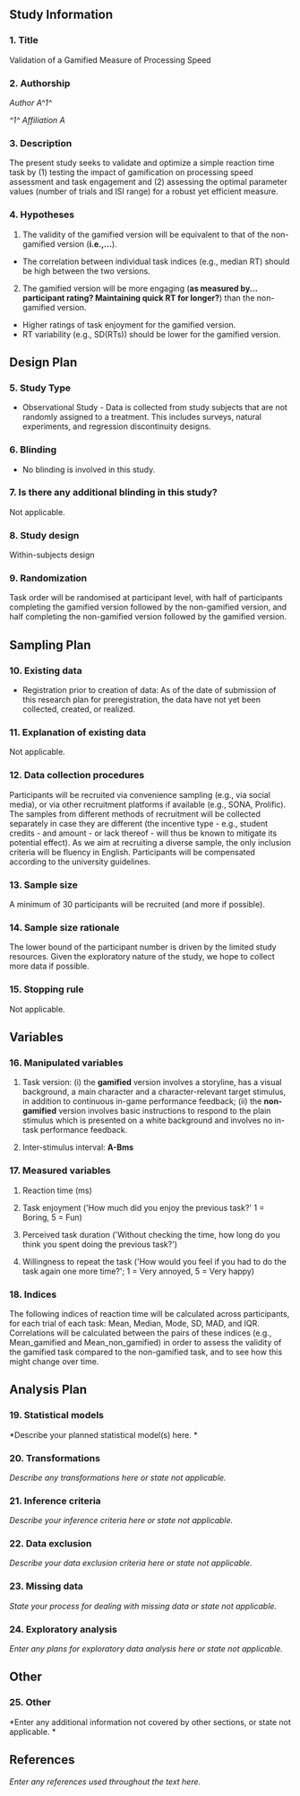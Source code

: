 ## Study Information

### 1.	Title 

Validation of a Gamified Measure of Processing Speed

### 2.	Authorship

<!--
List authors and affiliations as applicable. Placing a number or letter in upward arrows, (e.g. ^2^) creates a superscript
--> 

*Author A^1^* 

*^1^ Affiliation A*

### 3. Description

<!--
Please give a brief description of your study, including some background, the purpose of the of the study, or broad research questions. 

Example: Though there is strong evidence to suggest that sugar affects taste preferences, the effect has never been demonstrated in brownies. Therefore, we will measure taste preference for four different levels of sugar concentration in a standard brownie recipe to determine if the effect exists in this pastry. 

More info: The description should be no longer than the length of an abstract. It can give some context for the proposed study, but great detail is not needed here for your preregistration. 
-->


The present study seeks to validate and optimize a simple reaction time task by (1) testing the impact of gamification on processing speed assessment and task engagement and (2) assessing the optimal parameter values (number of trials and ISI range) for a robust yet efficient measure.

### 4.	Hypotheses

<!-- 
List specific, concise, and testable hypotheses. Please state if the hypotheses are directional or non-directional. If directional, state the direction. A predicted effect is also appropriate here. If a specific interaction or moderation is important to your research, you can list that as a separate hypothesis. 
-->

1. The validity of the gamified version will be equivalent to that of the non-gamified version (**i.e.,...**).
  - The correlation between individual task indices (e.g., median RT) should be high between the two versions.
2. The gamified version will be more engaging (**as measured by... participant rating? Maintaining quick RT for longer?**) than the non-gamified version.
  - Higher ratings of task enjoyment for the gamified version.
  - RT variability (e.g., SD(RTs)) should be lower for the gamified version.
 
## Design Plan

### 5.	Study Type 

- Observational Study - Data is collected from study subjects that are not randomly assigned to a treatment. This includes surveys, natural experiments, and regression discontinuity designs.

### 6.	Blinding

- No blinding is involved in this study.

### 7.	Is there any additional blinding in this study?

Not applicable. 

### 8.	Study design

<!-- 
Describe your study design. Examples include two-group, factorial, randomized block, and repeated measures. Is it a between (unpaired), within-subject (paired), or mixed design? Describe any counterbalancing required. Typical study designs for observation studies include cohort, cross sectional, and case-control studies.

Example: We have a between subjects design with 1 factor (sugar by mass) with 4 levels. 

More info: This question has a variety of possible answers. The key is for a researcher to be as detailed as is necessary given the specifics of their design. Be careful to determine if every parameter has been specified in the description of the study design. There may be some overlap between this question and the following questions. That is OK, as long as sufficient detail is given in one of the areas to provide all of the requested information. For example, if the study design describes a complete factorial, 2 X 3 design and the treatments and levels are specified previously, you do not have to repeat that information. 
-->

Within-subjects design


### 9.	Randomization

<!-- 
If you are doing a randomized study, how will you randomize, and at what level?

Example: We will use block randomization, where each participant will be randomly assigned to one of the four equally sized, predetermined blocks. The random number list used to create these four blocks will be created using the web applications available at http://random.org. 

More info: Typical randomization techniques include: simple, block, stratified, and adaptive covariate randomization. If randomization is required for the study, the method should be specified here, not simply the source of random numbers.
-->

Task order will be randomised at participant level, with half of participants completing the gamified version followed by the non-gamified version, and half completing the non-gamified version followed by the gamified version.

## Sampling Plan 

### 10. Existing data

- Registration prior to creation of data: As of the date of submission of this research plan for preregistration, the data have not yet been collected, created, or realized. 

### 11.	Explanation of existing data

Not applicable.

### 12.	Data collection procedures

<!-- 
Please describe the process by which you will collect your data. This should include: 
- the population from which you obtain subjects, 
- recruitment efforts, 
- payment for participation, 
- how subjects will be selected for eligibility from the initial pool (e.g. inclusion and exclusion rules),
- and your study timeline. 

Example: Participants will be recruited through advertisements at local pastry shops. Participants will be paid $10 for agreeing to participate (raised to $30 if our sample size is not reached within 15 days of beginning recruitment). Participants must be at least 18 years old and be able to eat the ingredients of the pastries.

More information: The answer to this question requires a specific set of instructions so that another person could repeat the data collection procedures and recreate the study population. Alternatively, if the study population would be unable to be reproduced because it relies on a specific set of circumstances unlikely to be recreated (e.g., a community of people from a specific time and location), the criteria and methods for creating the group and the rationale for this unique set of subjects should be clear. 
--> 

Participants will be recruited via convenience sampling (e.g., via social media), or via other recruitment platforms if available (e.g., SONA, Prolific). The samples from different methods of recruitment will be collected separately in case they are different (the incentive type - e.g., student credits - and amount - or lack thereof - will thus be known to mitigate its potential effect). As we aim at recruiting a diverse sample, the only inclusion criteria will be fluency in English. Participants will be compensated according to the university guidelines. 


### 13.	Sample size

<!-- 
Describe the sample size of your study. 
- How many units will be analyzed in the study? 
- This could be the number of people, birds, classrooms, plots, interactions, or countries included. 
- If the units are not individuals, then describe the size requirements for each unit. 
- If you are using a clustered or multilevel design, how many units are you collecting at each level of the analysis?

Example: Our target sample size is 280 participants. We will attempt to recruit up to 320, assuming that not all will complete the total task. 

More information: For some studies, this will simply be the number of samples or the number of clusters. For others, this could be an expected range, minimum, or maximum number. 
-->

A minimum of 30 participants will be recruited (and more if possible).


### 14. Sample size rationale 

<!-- 
This could include a power analysis or an arbitrary constraint such as time, money, or personnel.

Example: We used the software program G*Power to conduct a power analysis. Our goal was to obtain .95 power to detect a medium effect size of .25 at the standard .05 alpha error probability. 

More information: This gives you an opportunity to specifically state how the sample size will be determined. A wide range of possible answers is acceptable; remember that transparency is more important than principled justifications. If you state any reason for a sample size upfront, it is better than stating no reason and leaving the reader to “fill in the blanks.” Acceptable rationales include: a power analysis, an arbitrary number of subjects, or a number based on time or monetary constraints. 
-->

The lower bound of the participant number is driven by the limited study resources. Given the exploratory nature of the study, we hope to collect more data if possible. 


### 15. Stopping rule 

<!-- 
If your data collection procedures do not give you full control over your exact sample size, specify how you will decide when to terminate your data collection. 

Example: We will post participant sign-up slots by week on the preceding Friday night, with 20 spots posted per week. We will post 20 new slots each week if, on that Friday night, we are below 320 participants. 

More information: You may specify a stopping rule based on p-values only in the specific case of sequential analyses with pre-specified checkpoints, alphas levels, and stopping rules. Unacceptable rationales include stopping based on p-values if checkpoints and stopping rules are not specified. If you have control over your sample size, then including a stopping rule is not necessary, though it must be clear in this question or a previous question how an exact sample size is attained. 
-->

Not applicable.

## Variables 

### 16. Manipulated variables

<!-- 
Describe all variables you plan to manipulate and the levels or treatment arms of each variable. This is not applicable to any observational study. 

Example: We manipulated the percentage of sugar by mass added to brownies. The four levels of this categorical variable are: 15%, 20%, 25%, or 40% cane sugar by mass. 

More information: For any experimental manipulation, you should give a precise definition of each manipulated variable. This must include a precise description of the levels at which each variable will be set, or a specific definition for each categorical treatment. For example, “loud or quiet,” should instead give either a precise decibel level or a means of recreating each level. 'Presence/absence' or 'positive/negative' is an acceptable description if the variable is precisely described.
-->

1. Task version: (i) the **gamified** version involves a storyline, has a visual background, a main character and a character-relevant target stimulus, in addition to continuous in-game performance feedback; (ii) the **non-gamified** version involves basic instructions to respond to the plain stimulus which is presented on a white background and involves no in-task performance feedback.

2. Inter-stimulus interval: **A-Bms**

### 17. Measured variables 

<!-- 
Describe each variable that you will measure. This will include outcome measures, as well as any predictors or covariates that you will measure. You do not need to include any variables that you plan on collecting if they are not going to be included in the confirmatory analyses of this study.

Example: The single outcome variable will be the perceived tastiness of the single brownie each participant will eat. We will measure this by asking participants ‘How much did you enjoy eating the brownie’ (on a scale of 1-7, 1 being ‘not at all’, 7 being ‘a great deal’) and ‘How good did the brownie taste’ (on a scale of 1-7, 1 being ‘very bad’, 7 being ‘very good’). 

More information: Observational studies and meta-analyses will include only measured variables. As with the previous questions, the answers here must be precise. For example, 'intelligence,' 'accuracy,' 'aggression,' and 'color' are too vague. Acceptable alternatives could be 'IQ as measured by Wechsler Adult Intelligence Scale' 'percent correct,' 'number of threat displays,' and 'percent reflectance at 400 nm.'
-->

1. Reaction time (ms)

2. Task enjoyment ('How much did you enjoy the previous task?' 1 = Boring, 5 = Fun)

3. Perceived task duration ('Without checking the time, how long do you think you spent doing the previous task?')

4. Willingness to repeat the task ('How would you feel if you had to do the task again one more time?'; 1 = Very annoyed, 5 = Very happy)

### 18. Indices 

<!-- 
If any measurements are  going to be combined into an index (or even a mean), what measures will you use and how will they be combined? 

Include either a formula or a precise description of your method. If your are using a more complicated statistical method to combine measures (e.g. a factor analysis), you can note that here but describe the exact method in the analysis plan section.

Example: We will take the mean of the two questions above to create a single measure of ‘brownie enjoyment.’ 

More information: If you are using multiple pieces of data to construct a single variable, how will this occur? Both the data that are included and the formula or weights for each measure must be specified. Standard summary statistics, such as “means” do not require a formula, though more complicated indices require either the exact formula or, if it is an established index in the field, the index must be unambiguously defined. For example, “biodiversity index” is too broad, whereas “Shannon’s biodiversity index” is appropriate. 
-->

The following indices of reaction time will be calculated across participants, for each trial of each task: Mean, Median, Mode, SD, MAD, and IQR. Correlations will be calculated between the pairs of these indices (e.g., Mean_gamified and Mean_non_gamified) in order to assess the validity of the gamified task compared to the non-gamified task, and to see how this might change over time.

## Analysis Plan

<!-- 
You may describe one or more confirmatory analysis in this preregistration. Please remember that all analyses specified below must be reported in the final article, and any additional analyses must be noted as exploratory or hypothesis generating.

A confirmatory analysis plan must state up front which variables are predictors (independent) and which are the outcomes (dependent), otherwise it is an exploratory analysis. You are allowed to describe any exploratory work here, but a clear confirmatory analysis is required. 
-->

### 19. Statistical models

<!-- 
What statistical model will you use to test each hypothesis? Please include the type of model (e.g. ANOVA, multiple regression, SEM, etc) and the specification of the model (this includes each variable that will be included as predictors, outcomes, or covariates). Please specify any interactions, subgroup analyses, pairwise or complex contrasts, or follow-up tests from omnibus tests. If you plan on using any positive controls, negative controls, or manipulation checks you may mention that here. Remember that any test not included here must be noted as an exploratory test in your final article. 

Example:  We will use a one-way between subjects ANOVA to analyze our results. The manipulated, categorical independent variable is 'sugar' whereas the dependent variable is our taste index. 

More information: This is perhaps the most important and most complicated question within the preregistration. As with all of the other questions, the key is to provide a specific recipe for analyzing the collected data. Ask yourself: is enough detail provided to run the same analysis again with the information provided by the user? Be aware for instances where the statistical models appear specific, but actually leave openings for the precise test. See the following examples: 

If someone specifies a 2x3 ANOVA with both factors within subjects, there is still flexibility with the various types of ANOVAs that could be run. Either a repeated measures ANOVA (RMANOVA) or a multivariate ANOVA (MANOVA) could be used for that design, which are two different tests. 
If you are going to perform a sequential analysis and check after 50, 100, and 150 samples, you must also specify the p-values you’ll test against at those three points.
-->

*Describe your planned statistical model(s) here. *

### 20. Transformations 

<!-- 
If you plan on transforming, centering, recoding the data, or will require a coding scheme for categorical variables, please describe that process.

Example: The “Effect of sugar on brownie tastiness” does not require any additional transformations. However, if it were using a regression analysis and each level of sweet had been categorically described (e.g. not sweet, somewhat sweet, sweet, and very sweet), ‘sweet’ could be dummy coded with ‘not sweet’ as the reference category. 

More information: If any categorical predictors are included in a regression, indicate how those variables will be coded (e.g. dummy coding, summation coding, etc.) and what the reference category will be. 
-->

*Describe any transformations here or state not applicable.*

### 21. Inference criteria 

<!-- 
What criteria will you use to make inferences? Please describe the information you'll use (e.g. p-values, bayes factors, specific model fit indices), as well as cut-off criterion, where appropriate. Will you be using one or two tailed tests for each of your analyses? If you are comparing multiple conditions or testing multiple hypotheses, will you account for this?

Example: We will use the standard p<.05 criteria for determining if the ANOVA and the post hoc test suggest that the results are significantly different from those expected if the null hypothesis were correct. The post-hoc Tukey-Kramer test adjusts for multiple comparisons. 

More information: P-values, confidence intervals, and effect sizes are standard means for making an inference, and any level is acceptable, though some criteria must be specified in this or previous fields. Bayesian analyses should specify a Bayes factor or a credible interval. If you are selecting models, then how will you determine the relative quality of each? In regards to multiple comparisons, this is a question with few “wrong” answers. In other words, transparency is more important than any specific method of controlling the false discovery rate or false error rate. One may state an intention to report all tests conducted or one may conduct a specific correction procedure; either strategy is acceptable.
-->

*Describe your inference criteria here or state not applicable.*

### 22. Data exclusion 

<!-- 
How will you determine what data or samples, if any, to exclude from your analyses? How will outliers be handled? Will you use any awareness check?

Example: No checks will be performed to determine eligibility for inclusion besides verification that each subject answered each of the three tastiness indices. Outliers will be included in the analysis. 

More information: Any rule for excluding a particular set of data is acceptable. One may describe rules for excluding a participant or for identifying outlier data.
-->

*Describe your data exclusion criteria here or state not applicable.*

### 23. Missing data

<!-- 
How will you deal with incomplete or missing data?

Example: If a subject does not complete any of the three indices of tastiness, that subject will not be included in the analysis.

More information: Any relevant explanation is acceptable. As a final reminder, remember that the final analysis must follow the specified plan, and deviations must be either strongly justified or included as a separate, exploratory analysis. 
--> 

*State your process for dealing with missing data or state not applicable.*

### 24. Exploratory analysis

<!-- 
If you plan to explore your data set to look for unexpected differences or relationships, you may describe those tests here. An exploratory test is any test where a prediction is not made up front, or there are multiple possible tests that you are going to use. A statistically significant finding in an exploratory test is a great way to form a new confirmatory hypothesis, which could be registered at a later time. 

Example: We expect that certain demographic traits may be related to taste preferences. Therefore, we will look for relationships between demographic variables (age, gender, income, and marital status) and the primary outcome measures of taste preferences.
-->

*Enter any plans for exploratory data analysis here or state not applicable.*

## Other 

### 25. Other 

<!-- 
If there is any additional information that you feel needs to be included in your preregistration, please enter it here. Literature cited, disclosures of any related work such as replications or work that uses the same data, or other context that will be helpful for future readers would be appropriate here. 
-->

*Enter any additional information not covered by other sections, or state not applicable. *

## References 

*Enter any references used throughout the text here.*
